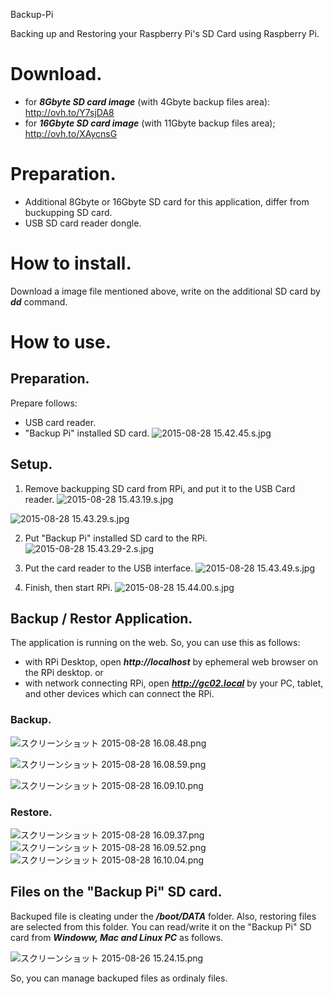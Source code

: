 Backup-Pi


Backing up and Restoring your Raspberry Pi's SD Card using Raspberry Pi.

# Download.
- for ***8Gbyte SD card image*** (with 4Gbyte backup files area):
http://ovh.to/Y7sjDA8
- for ***16Gbyte SD card image*** (with 11Gbyte backup files area);
http://ovh.to/XAycnsG

# Preparation.
- Additional 8Gbyte or 16Gbyte SD card for this application, differ from buckupping SD card.
- USB SD card reader dongle.

# How to install.
Download a image file mentioned above, write on the additional SD card by ***dd*** command.

# How to use.
## Preparation.
Prepare follows:

- USB card reader.
- "Backup Pi" installed SD card.
![2015-08-28 15.42.45.s.jpg](https://qiita-image-store.s3.amazonaws.com/0/46544/c42e40cb-9672-e849-6192-85480c564418.jpeg "2015-08-28 15.42.45.s.jpg")

## Setup.
1. Remove backupping SD card from RPi, and put it to the USB Card reader.
![2015-08-28 15.43.19.s.jpg](https://qiita-image-store.s3.amazonaws.com/0/46544/7d43e35a-6f68-9486-5db8-52cfb9ed85a3.jpeg "2015-08-28 15.43.19.s.jpg")

![2015-08-28 15.43.29.s.jpg](https://qiita-image-store.s3.amazonaws.com/0/46544/498d1f62-cca2-c555-8cd7-67ecccb082d6.jpeg "2015-08-28 15.43.29.s.jpg")

2. Put "Backup Pi" installed SD card to the RPi.
![2015-08-28 15.43.29-2.s.jpg](https://qiita-image-store.s3.amazonaws.com/0/46544/d861943c-4e64-36e9-b482-64e25ced74fc.jpeg "2015-08-28 15.43.29-2.s.jpg")

3. Put the card reader to the USB interface.
![2015-08-28 15.43.49.s.jpg](https://qiita-image-store.s3.amazonaws.com/0/46544/5f5f1637-50e6-1722-efed-18a8eb6a80fd.jpeg "2015-08-28 15.43.49.s.jpg")


4. Finish, then start RPi.
![2015-08-28 15.44.00.s.jpg](https://qiita-image-store.s3.amazonaws.com/0/46544/efbed4b6-3993-5520-d536-58248cdc50cd.jpeg "2015-08-28 15.44.00.s.jpg")

## Backup / Restor Application.
The application is running on the web. So, you can use this as follows:
- with RPi Desktop, open ***http://localhost*** by ephemeral web browser on the RPi desktop.
or
- with network connecting RPi, open ***http://gc02.local*** by your PC, tablet, and other devices which can connect the RPi.

### Backup.
![スクリーンショット 2015-08-28 16.08.48.png](https://qiita-image-store.s3.amazonaws.com/0/46544/ef3d953b-4b6b-7288-bad4-e9b7a17bc209.png "スクリーンショット 2015-08-28 16.08.48.png")

![スクリーンショット 2015-08-28 16.08.59.png](https://qiita-image-store.s3.amazonaws.com/0/46544/28c41c96-2ad1-ab78-dcf1-45e6d6651b0e.png "スクリーンショット 2015-08-28 16.08.59.png")


![スクリーンショット 2015-08-28 16.09.10.png](https://qiita-image-store.s3.amazonaws.com/0/46544/c204e849-35a3-8f56-5132-a64e64d118db.png "スクリーンショット 2015-08-28 16.09.10.png")

### Restore.
![スクリーンショット 2015-08-28 16.09.37.png](https://qiita-image-store.s3.amazonaws.com/0/46544/b6bf902c-e1e6-969d-3e1b-3546c2faf7e3.png "スクリーンショット 2015-08-28 16.09.37.png")
![スクリーンショット 2015-08-28 16.09.52.png](https://qiita-image-store.s3.amazonaws.com/0/46544/b459e2b1-cc87-9af7-69ce-1a13bbdc95bb.png "スクリーンショット 2015-08-28 16.09.52.png")
![スクリーンショット 2015-08-28 16.10.04.png](https://qiita-image-store.s3.amazonaws.com/0/46544/0d6f3383-4d41-231b-0727-03f952317407.png "スクリーンショット 2015-08-28 16.10.04.png")

## Files on the "Backup Pi" SD card.
Backuped file is cleating under the ***/boot/DATA*** folder. Also, restoring files are selected from this folder. You can read/write it on the "Backup Pi" SD card from ***Windoww, Mac and Linux PC*** as follows.

![スクリーンショット 2015-08-26 15.24.15.png](https://qiita-image-store.s3.amazonaws.com/0/46544/a237d1f0-6934-ddfa-6660-5ff66b7edb36.png "スクリーンショット 2015-08-26 15.24.15.png")

So, you can manage backuped files as ordinaly files.

